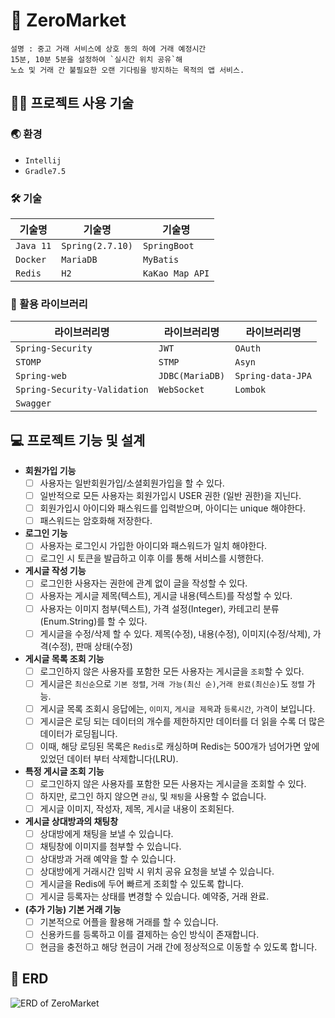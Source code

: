  # 🎁 ZeroMarket
 
    설명 : 중고 거래 서비스에 상호 동의 하에 거래 예정시간
    15분, 10분 5분을 설정하여 `실시간 위치 공유`해
    노쇼 및 거래 간 불필요한 오랜 기다림을 방지하는 목적의 앱 서비스.
    
## 👨‍💻 프로젝트 사용 기술    
  
### 🌏 환경 
  - `Intellij`
  -  `Gradle7.5`
### 🛠️ 기술 
|기술명|기술명|기술명|
|------|---|---|
|`Java 11`|`Spring(2.7.10)`|`SpringBoot`|
|`Docker`|`MariaDB`|`MyBatis`|
|`Redis`|`H2`|`KaKao Map API`|

 ### :pushpin: 활용 라이브러리 
 |라이브러리명|라이브러리명|라이브러리명|
|------|---|---|
|`Spring-Security`|`JWT`|`OAuth`|
|`STOMP`|`STMP`|`Asyn`|
|`Spring-web`|`JDBC(MariaDB)`|`Spring-data-JPA`|
|`Spring-Security-Validation`|`WebSocket`|`Lombok`|
|`Swagger`|||
    
## 💻 프로젝트 기능 및 설계

- **회원가입 기능**
    - [ ] 사용자는 일반회원가입/소셜회원가입을 할 수 있다.
    - [ ] 일반적으로 모든 사용자는 회원가입시 USER 권한 (일반 권한)을 지닌다.
    - [ ] 회원가입시 아이디와 패스워드를 입력받으며, 아이디는 unique 해야한다.
    - [ ] 패스워드는 암호화해 저장한다.

- **로그인 기능**
    - [ ] 사용자는 로그인시 가입한 아이디와 패스워드가 일치 해야한다. 
    - [ ] 로그인 시 토큰을 발급하고 이후 이를 통해 서비스를 시행한다.
  
- **게시글 작성 기능**
  - [ ] 로그인한 사용자는 권한에 관계 없이 글을 작성할 수 있다.
  - [ ] 사용자는 게시글 제목(텍스트), 게시글 내용(텍스트)를 작성할 수 있다.
  - [ ] 사용자는 이미지 첨부(텍스트), 가격 설정(Integer), 카테고리 분류(Enum.String)를 할 수 있다.
  - [ ] 게시글을 수정/삭제 할 수 있다. 제목(수정), 내용(수정), 이미지(수정/삭제), 가격(수정), 판매 상태(수정)

- **게시글 목록 조회 기능**
  - [ ] 로그인하지 않은 사용자를 포함한 모든 사용자는 게시글을 `조회`할 수 있다.
  - [ ] 게시글은 `최신순`으로 `기본 정렬`, `거래 가능(최신 순)`,`거래 완료(최신순)`도 `정렬` 가능.
  - [ ] 게시글 목록 조회시 응답에는, `이미지`, `게시글 제목`과 `등록시간`, `가격`이 보입니다.
  - [ ] 게시글은 로딩 되는 데이터의 개수를 제한하지만 데이터를 더 읽을 수록 더 많은 데이터가 로딩됩니다.
  - [ ]  이때, 해당 로딩된 목록은 `Redis`로 캐싱하며 Redis는 500개가 넘어가면 앞에 있었던 데이터 부터 삭제합니다(LRU).

- **특정 게시글 조회 기능**
  - [ ] 로그인하지 않은 사용자를 포함한 모든 사용자는 게시글을 조회할 수 있다.
  - [ ] 하지만, 로그인 하지 않으면 `관심`, 및 `채팅`을 사용할 수 없습니다.
  - [ ] 게시글 이미지, 작성자, 제목, 게시글 내용이 조회된다.

- **게시글 상대방과의 채팅창**
  - [ ] 상대방에게 채팅을 보낼 수 있습니다.
  - [ ] 채팅창에 이미지를 첨부할 수 있습니다.
  - [ ] 상대방과 거래 예약을 할 수 있습니다.
  - [ ] 상대방에게 거래시간 임박 시 위치 공유 요청을 보낼 수 있습니다.
  - [ ] 게시글을 Redis에 두어 빠르게 조회할 수 있도록 합니다.
  - [ ] 게시글 등록자는 상태를 변경할 수 있습니다. 예약중, 거래 완료.
  
- **(추가 기능) 기본 거래 기능**
  - [ ] 기본적으로 어플을 활용해 거래를 할 수 있습니다.
  - [ ] 신용카드를 등록하고 이를 결제하는 승인 방식이 존재합니다.
  - [ ] 현금을 충전하고 해당 현금이 거래 간에 정상적으로 이동할 수 있도록 합니다.
  
## 📑 ERD
![ERD of ZeroMarket](https://user-images.githubusercontent.com/61614348/236486575-e464a09a-7934-40e8-806e-1bc9f5d28980.png)

